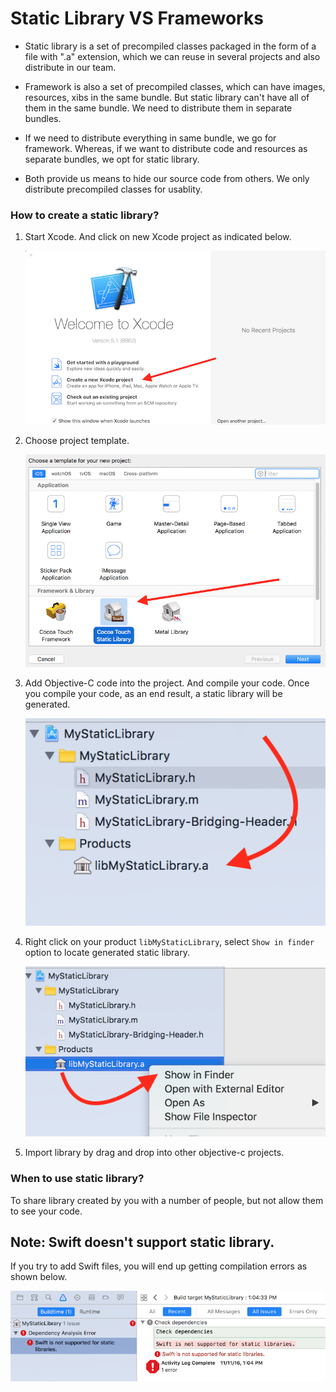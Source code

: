 # Static Library VS Frameworks

* Static library is a set of precompiled classes packaged in the form of a file with ".a" extension, which we can reuse in several projects and also distribute in our team.

* Framework is also a set of precompiled classes, which can have images, resources, xibs in the same bundle. But static library can't have all of them in the same bundle. We need to distribute them in separate bundles.

* If we need to distribute everything in same bundle, we go for framework. Whereas, if we want to distribute code and resources as separate bundles, we opt for static library.

* Both provide us means to hide our source code from others. We only distribute precompiled classes for usablity.

### How to create a static library?

1. Start Xcode. And click on new Xcode project as indicated below.

	![](StaticLibraryStep1.png)

2. Choose project template.

	![](StaticLibraryStep2.png)

3. Add Objective-C code into the project. And compile your code. Once you compile your code, as an end result, a static library will be generated.

	![](StaticLibraryStep3.png)

4.  Right click on your product ```libMyStaticLibrary```, select `Show in finder` option to locate generated static library.

	![](StaticLibraryStep4.png)

5. Import library by drag and drop into other objective-c projects.

### When to use static library?

To share library created by you with a number of people, but not allow them to see your code.

## Note: Swift doesn't support static library.

If you try to add Swift files, you will end up getting compilation errors as shown below.

![](StaticLibrarySwiftError.png)
